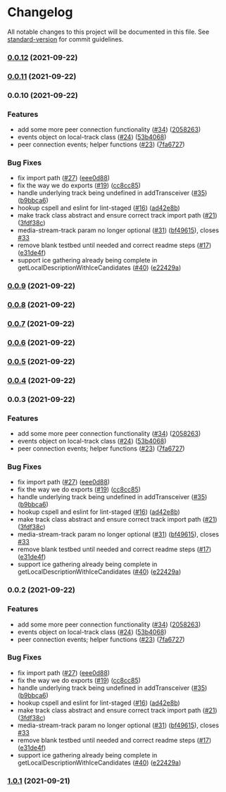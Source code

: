 # Changelog

All notable changes to this project will be documented in this file. See [standard-version](https://github.com/conventional-changelog/standard-version) for commit guidelines.

### [0.0.12](https://sqbu-github.cisco.com/CPaaS/webrtc-core/compare/v0.0.11...v0.0.12) (2021-09-22)

### [0.0.11](https://sqbu-github.cisco.com/CPaaS/webrtc-core/compare/v0.0.9...v0.0.11) (2021-09-22)

### 0.0.10 (2021-09-22)


### Features

* add some more peer connection functionality ([#34](https://sqbu-github.cisco.com/CPaaS/webrtc-core/issues/34)) ([2058263](https://sqbu-github.cisco.com/CPaaS/webrtc-core/commit/2058263e380fa5c65e13e074ad083303d3ae1f65))
* events object on local-track class ([#24](https://sqbu-github.cisco.com/CPaaS/webrtc-core/issues/24)) ([53b4068](https://sqbu-github.cisco.com/CPaaS/webrtc-core/commit/53b40681ecf9f3dead9b9888fa7cfa6b52151b5f))
* peer connection events; helper functions ([#23](https://sqbu-github.cisco.com/CPaaS/webrtc-core/issues/23)) ([7fa6727](https://sqbu-github.cisco.com/CPaaS/webrtc-core/commit/7fa67270977f204463a3c005b8ed7ec2157698f7))


### Bug Fixes

* fix import path ([#27](https://sqbu-github.cisco.com/CPaaS/webrtc-core/issues/27)) ([eee0d88](https://sqbu-github.cisco.com/CPaaS/webrtc-core/commit/eee0d884d60c3bdac508c8da7116f70f1d8cb448))
* fix the way we do exports ([#19](https://sqbu-github.cisco.com/CPaaS/webrtc-core/issues/19)) ([cc8cc85](https://sqbu-github.cisco.com/CPaaS/webrtc-core/commit/cc8cc858cdc9f76248bb2848ead4d71cef0aa6ce))
* handle underlying track being undefined in addTransceiver ([#35](https://sqbu-github.cisco.com/CPaaS/webrtc-core/issues/35)) ([b9bbca6](https://sqbu-github.cisco.com/CPaaS/webrtc-core/commit/b9bbca6aec4bfb8f07e9272dd227b384bfff753d))
* hookup cspell and eslint for lint-staged ([#16](https://sqbu-github.cisco.com/CPaaS/webrtc-core/issues/16)) ([ad42e8b](https://sqbu-github.cisco.com/CPaaS/webrtc-core/commit/ad42e8b92c1f7dfc8bee844790b91c747f860b57))
* make track class abstract and ensure correct track import path ([#21](https://sqbu-github.cisco.com/CPaaS/webrtc-core/issues/21)) ([3fdf38c](https://sqbu-github.cisco.com/CPaaS/webrtc-core/commit/3fdf38cabb73a406277e52da38be40d18895e619))
* media-stream-track param no longer optional ([#31](https://sqbu-github.cisco.com/CPaaS/webrtc-core/issues/31)) ([bf49615](https://sqbu-github.cisco.com/CPaaS/webrtc-core/commit/bf49615ae54eb4ded4550a95845ddb075a222d95)), closes [#33](https://sqbu-github.cisco.com/CPaaS/webrtc-core/issues/33)
* remove blank testbed until needed and correct readme steps ([#17](https://sqbu-github.cisco.com/CPaaS/webrtc-core/issues/17)) ([e31de4f](https://sqbu-github.cisco.com/CPaaS/webrtc-core/commit/e31de4f175a8cf7d885a6d5a78e6ae5db1211f57))
* support ice gathering already being complete in getLocalDescriptionWithIceCandidates ([#40](https://sqbu-github.cisco.com/CPaaS/webrtc-core/issues/40)) ([e22429a](https://sqbu-github.cisco.com/CPaaS/webrtc-core/commit/e22429af17460bfe9ada52ecb6208bb506a8d3b1))

### [0.0.9](https://sqbu-github.cisco.com/CPaaS/webrtc-core/compare/v0.0.8...v0.0.9) (2021-09-22)

### [0.0.8](https://sqbu-github.cisco.com/CPaaS/webrtc-core/compare/v0.0.7...v0.0.8) (2021-09-22)

### [0.0.7](https://sqbu-github.cisco.com/CPaaS/webrtc-core/compare/v0.0.6...v0.0.7) (2021-09-22)

### [0.0.6](https://sqbu-github.cisco.com/CPaaS/webrtc-core/compare/v0.0.5...v0.0.6) (2021-09-22)

### [0.0.5](https://sqbu-github.cisco.com/CPaaS/webrtc-core/compare/v0.0.4...v0.0.5) (2021-09-22)

### [0.0.4](https://sqbu-github.cisco.com/CPaaS/webrtc-core/compare/v0.0.2...v0.0.4) (2021-09-22)

### 0.0.3 (2021-09-22)


### Features

* add some more peer connection functionality ([#34](https://sqbu-github.cisco.com/CPaaS/webrtc-core/issues/34)) ([2058263](https://sqbu-github.cisco.com/CPaaS/webrtc-core/commit/2058263e380fa5c65e13e074ad083303d3ae1f65))
* events object on local-track class ([#24](https://sqbu-github.cisco.com/CPaaS/webrtc-core/issues/24)) ([53b4068](https://sqbu-github.cisco.com/CPaaS/webrtc-core/commit/53b40681ecf9f3dead9b9888fa7cfa6b52151b5f))
* peer connection events; helper functions ([#23](https://sqbu-github.cisco.com/CPaaS/webrtc-core/issues/23)) ([7fa6727](https://sqbu-github.cisco.com/CPaaS/webrtc-core/commit/7fa67270977f204463a3c005b8ed7ec2157698f7))


### Bug Fixes

* fix import path ([#27](https://sqbu-github.cisco.com/CPaaS/webrtc-core/issues/27)) ([eee0d88](https://sqbu-github.cisco.com/CPaaS/webrtc-core/commit/eee0d884d60c3bdac508c8da7116f70f1d8cb448))
* fix the way we do exports ([#19](https://sqbu-github.cisco.com/CPaaS/webrtc-core/issues/19)) ([cc8cc85](https://sqbu-github.cisco.com/CPaaS/webrtc-core/commit/cc8cc858cdc9f76248bb2848ead4d71cef0aa6ce))
* handle underlying track being undefined in addTransceiver ([#35](https://sqbu-github.cisco.com/CPaaS/webrtc-core/issues/35)) ([b9bbca6](https://sqbu-github.cisco.com/CPaaS/webrtc-core/commit/b9bbca6aec4bfb8f07e9272dd227b384bfff753d))
* hookup cspell and eslint for lint-staged ([#16](https://sqbu-github.cisco.com/CPaaS/webrtc-core/issues/16)) ([ad42e8b](https://sqbu-github.cisco.com/CPaaS/webrtc-core/commit/ad42e8b92c1f7dfc8bee844790b91c747f860b57))
* make track class abstract and ensure correct track import path ([#21](https://sqbu-github.cisco.com/CPaaS/webrtc-core/issues/21)) ([3fdf38c](https://sqbu-github.cisco.com/CPaaS/webrtc-core/commit/3fdf38cabb73a406277e52da38be40d18895e619))
* media-stream-track param no longer optional ([#31](https://sqbu-github.cisco.com/CPaaS/webrtc-core/issues/31)) ([bf49615](https://sqbu-github.cisco.com/CPaaS/webrtc-core/commit/bf49615ae54eb4ded4550a95845ddb075a222d95)), closes [#33](https://sqbu-github.cisco.com/CPaaS/webrtc-core/issues/33)
* remove blank testbed until needed and correct readme steps ([#17](https://sqbu-github.cisco.com/CPaaS/webrtc-core/issues/17)) ([e31de4f](https://sqbu-github.cisco.com/CPaaS/webrtc-core/commit/e31de4f175a8cf7d885a6d5a78e6ae5db1211f57))
* support ice gathering already being complete in getLocalDescriptionWithIceCandidates ([#40](https://sqbu-github.cisco.com/CPaaS/webrtc-core/issues/40)) ([e22429a](https://sqbu-github.cisco.com/CPaaS/webrtc-core/commit/e22429af17460bfe9ada52ecb6208bb506a8d3b1))

### 0.0.2 (2021-09-22)


### Features

* add some more peer connection functionality ([#34](https://sqbu-github.cisco.com/CPaaS/webrtc-core/issues/34)) ([2058263](https://sqbu-github.cisco.com/CPaaS/webrtc-core/commit/2058263e380fa5c65e13e074ad083303d3ae1f65))
* events object on local-track class ([#24](https://sqbu-github.cisco.com/CPaaS/webrtc-core/issues/24)) ([53b4068](https://sqbu-github.cisco.com/CPaaS/webrtc-core/commit/53b40681ecf9f3dead9b9888fa7cfa6b52151b5f))
* peer connection events; helper functions ([#23](https://sqbu-github.cisco.com/CPaaS/webrtc-core/issues/23)) ([7fa6727](https://sqbu-github.cisco.com/CPaaS/webrtc-core/commit/7fa67270977f204463a3c005b8ed7ec2157698f7))


### Bug Fixes

* fix import path ([#27](https://sqbu-github.cisco.com/CPaaS/webrtc-core/issues/27)) ([eee0d88](https://sqbu-github.cisco.com/CPaaS/webrtc-core/commit/eee0d884d60c3bdac508c8da7116f70f1d8cb448))
* fix the way we do exports ([#19](https://sqbu-github.cisco.com/CPaaS/webrtc-core/issues/19)) ([cc8cc85](https://sqbu-github.cisco.com/CPaaS/webrtc-core/commit/cc8cc858cdc9f76248bb2848ead4d71cef0aa6ce))
* handle underlying track being undefined in addTransceiver ([#35](https://sqbu-github.cisco.com/CPaaS/webrtc-core/issues/35)) ([b9bbca6](https://sqbu-github.cisco.com/CPaaS/webrtc-core/commit/b9bbca6aec4bfb8f07e9272dd227b384bfff753d))
* hookup cspell and eslint for lint-staged ([#16](https://sqbu-github.cisco.com/CPaaS/webrtc-core/issues/16)) ([ad42e8b](https://sqbu-github.cisco.com/CPaaS/webrtc-core/commit/ad42e8b92c1f7dfc8bee844790b91c747f860b57))
* make track class abstract and ensure correct track import path ([#21](https://sqbu-github.cisco.com/CPaaS/webrtc-core/issues/21)) ([3fdf38c](https://sqbu-github.cisco.com/CPaaS/webrtc-core/commit/3fdf38cabb73a406277e52da38be40d18895e619))
* media-stream-track param no longer optional ([#31](https://sqbu-github.cisco.com/CPaaS/webrtc-core/issues/31)) ([bf49615](https://sqbu-github.cisco.com/CPaaS/webrtc-core/commit/bf49615ae54eb4ded4550a95845ddb075a222d95)), closes [#33](https://sqbu-github.cisco.com/CPaaS/webrtc-core/issues/33)
* remove blank testbed until needed and correct readme steps ([#17](https://sqbu-github.cisco.com/CPaaS/webrtc-core/issues/17)) ([e31de4f](https://sqbu-github.cisco.com/CPaaS/webrtc-core/commit/e31de4f175a8cf7d885a6d5a78e6ae5db1211f57))
* support ice gathering already being complete in getLocalDescriptionWithIceCandidates ([#40](https://sqbu-github.cisco.com/CPaaS/webrtc-core/issues/40)) ([e22429a](https://sqbu-github.cisco.com/CPaaS/webrtc-core/commit/e22429af17460bfe9ada52ecb6208bb506a8d3b1))

### [1.0.1](https://sqbu-github.cisco.com/CPaaS/webrtc-core/compare/v1.0.0...v1.0.1) (2021-09-21)
